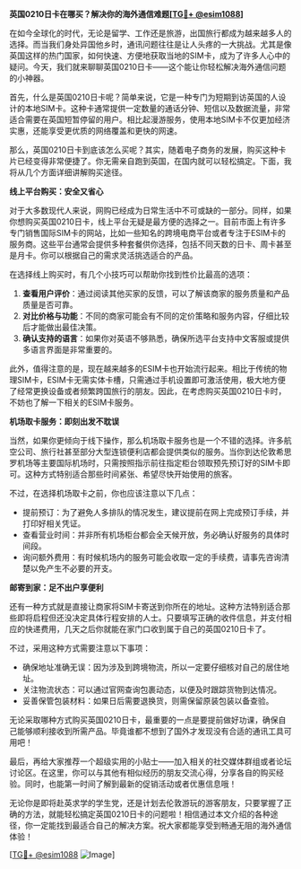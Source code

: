 **英国0210日卡在哪买？解决你的海外通信难题[[TG💪+ @esim1088](https://t.me/s/esim1088)]**

在如今全球化的时代，无论是留学、工作还是旅游，出国旅行都成为越来越多人的选择。而当我们身处异国他乡时，通讯问题往往是让人头疼的一大挑战。尤其是像英国这样的热门国家，如何快速、方便地获取当地的SIM卡，成为了许多人心中的疑问。今天，我们就来聊聊英国0210日卡——这个能让你轻松解决海外通信问题的小神器。

首先，什么是英国0210日卡呢？简单来说，它是一种专门为短期到访英国的人设计的本地SIM卡。这种卡通常提供一定数量的通话分钟、短信以及数据流量，非常适合需要在英国短暂停留的用户。相比起漫游服务，使用本地SIM卡不仅更加经济实惠，还能享受更优质的网络覆盖和更快的网速。

那么，英国0210日卡到底该怎么买呢？其实，随着电子商务的发展，购买这种卡片已经变得非常便捷了。你无需亲自跑到英国，在国内就可以轻松搞定。下面，我将从几个方面详细讲解购买途径。

**线上平台购买：安全又省心**

对于大多数现代人来说，网购已经成为日常生活中不可或缺的一部分。同样，如果你想购买英国0210日卡，线上平台无疑是最方便的选择之一。目前市面上有许多专门销售国际SIM卡的网站，比如一些知名的跨境电商平台或者专注于ESIM卡的服务商。这些平台通常会提供多种套餐供你选择，包括不同天数的日卡、周卡甚至是月卡。你可以根据自己的需求灵活挑选适合的产品。

在选择线上购买时，有几个小技巧可以帮助你找到性价比最高的选项：

1. **查看用户评价**：通过阅读其他买家的反馈，可以了解该商家的服务质量和产品质量是否可靠。
2. **对比价格与功能**：不同的商家可能会有不同的定价策略和服务内容，仔细比较后才能做出最佳决策。
3. **确认支持的语言**：如果你对英语不够熟悉，确保所选平台支持中文客服或提供多语言界面是非常重要的。

此外，值得注意的是，现在越来越多的ESIM卡也开始流行起来。相比于传统的物理SIM卡，ESIM卡无需实体卡槽，只需通过手机设置即可激活使用，极大地方便了经常更换设备或者频繁跨国旅行的朋友。因此，在考虑购买英国0210日卡时，不妨也了解一下相关的ESIM卡服务。

**机场取卡服务：即刻出发不耽误**

当然，如果你更倾向于线下操作，那么机场取卡服务也是一个不错的选择。许多航空公司、旅行社甚至部分大型连锁便利店都会提供类似的服务。当你到达伦敦希思罗机场等主要国际机场时，只需按照指示前往指定柜台领取预先预订好的SIM卡即可。这种方式特别适合那些时间紧张、希望尽快开始使用的旅客。

不过，在选择机场取卡之前，你也应该注意以下几点：

- 提前预订：为了避免人多排队的情况发生，建议提前在网上完成预订手续，并打印好相关凭证。
- 查看营业时间：并非所有机场柜台都会全天候开放，务必确认好服务的具体时间段。
- 询问额外费用：有时候机场内的服务可能会收取一定的手续费，请事先咨询清楚以免产生不必要的开支。

**邮寄到家：足不出户享便利**

还有一种方式就是直接让商家将SIM卡寄送到你所在的地址。这种方法特别适合那些即将启程但还没决定具体行程安排的人士。只要填写正确的收件信息，并支付相应的快递费用，几天之后你就能在家门口收到属于自己的英国0210日卡了。

不过，采用这种方式需要注意以下事项：

- 确保地址准确无误：因为涉及到跨境物流，所以一定要仔细核对自己的居住地址。
- 关注物流状态：可以通过官网查询包裹动态，以便及时跟踪货物到达情况。
- 妥善保管包装材料：如果日后需要退换货，则需保留原装包装以备查验。

无论采取哪种方式购买英国0210日卡，最重要的一点是要提前做好功课，确保自己能够顺利接收到所需产品。毕竟谁都不想到了国外才发现没有合适的通讯工具可用吧！

最后，再给大家推荐一个超级实用的小贴士——加入相关的社交媒体群组或者论坛讨论区。在这里，你可以与其他有相似经历的朋友交流心得，分享各自的购买经验。同时，也能第一时间了解到最新的促销活动或者优惠信息哦！

无论你是即将赴英求学的学生党，还是计划去伦敦游玩的游客朋友，只要掌握了正确的方法，就能轻松搞定英国0210日卡的问题啦！相信通过本文介绍的各种途径，你一定能找到最适合自己的解决方案。祝大家都能享受到畅通无阻的海外通信体验！

[[TG💪+ @esim1088](https://t.me/s/esim1088) ![Image](https://i.postimg.cc/4NQfJmqS/Snipaste-2025-05-13-00-14-12.png)]